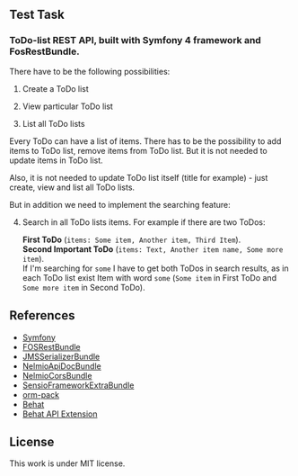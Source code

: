 ## Test Task
### ToDo-list REST API, built with Symfony 4 framework and FosRestBundle.

There have to be the following possibilities:

1) Create a ToDo list

2) View particular ToDo list

3) List all ToDo lists

Every ToDo can have a list of items. There has to be the possibility to add items to ToDo list, remove items from ToDo list. But it is not needed to update items in ToDo list.

Also, it is not needed to update ToDo list itself (title for example) - just create, view and list all ToDo lists.

But in addition we need to implement the searching feature:

4) Search in all ToDo lists items. For example if there are two ToDos: 
   
   **First ToDo** (`items: Some item, Another item, Third Item`).  
   **Second Important ToDo** (`items: Text, Another item name, Some more item`).    
   If I'm searching for `some` I have to get both ToDos in search results, as in each ToDo list exist Item with word `some` (`Some item` in First ToDo and `Some more item` in Second ToDo).


## References

+ [Symfony](https://github.com/symfony)
+ [FOSRestBundle](https://github.com/FriendsOfSymfony/FOSRestBundle)
+ [JMSSerializerBundle](https://github.com/schmittjoh/JMSSerializerBundle)
+ [NelmioApiDocBundle](https://github.com/nelmio/NelmioApiDocBundle)
+ [NelmioCorsBundle](https://github.com/nelmio/NelmioCorsBundle)
+ [SensioFrameworkExtraBundle](https://github.com/sensiolabs/SensioFrameworkExtraBundle)
+ [orm-pack](https://github.com/symfony/orm-pack)
+ [Behat](https://github.com/Behat/Behat)
+ [Behat API Extension](https://github.com/imbo/behat-api-extension)

## License

This work is under MIT license.
